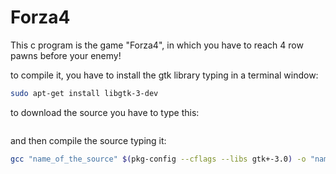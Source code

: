 # Forza4
This c program is the game "Forza4", in which you have to reach 4 row pawns before your enemy!

to compile it, you have to install the gtk library typing in a terminal window:
```bash
sudo apt-get install libgtk-3-dev
```

to download the source you have to type this:
```bash

```

and then compile the source typing it:
```bash
gcc "name_of_the_source" $(pkg-config --cflags --libs gtk+-3.0) -o "name_of_the_executable"
```

